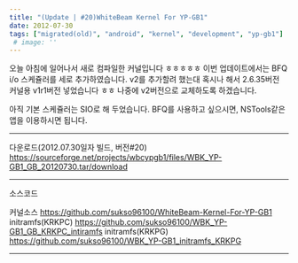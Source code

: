 ```yaml
---
title: "(Update | #20)WhiteBeam Kernel For YP-GB1"
date: 2012-07-30
tags: ["migrated(old)", "android", "kernel", "development", "yp-gb1"]
 # image: ''
---
```


오늘 아침에 일어나서 새로 컴파일한 커널입니다 ㅎㅎㅎㅎㅎ
이번 업데이트에서는 BFQ i/o 스케쥴러를 세로 추가하였습니다.
v2를 추가할려 했는대 혹시나 해서 
2.6.35버전 커널용 v1r1버전 넣었습니다 ㅎㅎ
나중에 v2버전으로 교체하도록 하겠습니다.

아직 기본 스케쥴러는 SIO로 해 두었습니다.
BFQ를 사용하고 싶으시면, NSTools같은 앱을 이용하시면 됩니다.


-----------------------------------------------------------

다운로드(2012.07.30일자 빌드, 버전#20)
https://sourceforge.net/projects/wbcypgb1/files/WBK_YP-GB1_GB_20120730.tar/download

-----------------------------------------------------------

소스코드
 
커널소스 https://github.com/sukso96100/WhiteBeam-Kernel-For-YP-GB1
initramfs(KRKPC) https://github.com/sukso96100/WBK_YP-GB1_GB_KRKPC_intiramfs
initramfs(KRKPG) https://github.com/sukso96100/WBK_YP-GB1_initramfs_KRKPG


-----------------------------------------------------------